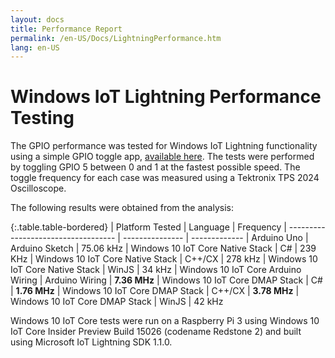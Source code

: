 ```yaml
---
layout: docs
title: Performance Report
permalink: /en-US/Docs/LightningPerformance.htm
lang: en-US
---
```


# Windows IoT Lightning Performance Testing

The GPIO performance was tested for Windows IoT Lightning functionality using a simple GPIO toggle app, [available here](https://github.com/ms-iot/lightning/tree/develop/PerformanceTestSuite). The tests were performed by toggling GPIO 5 between 0 and 1 at the fastest possible speed. The toggle frequency for each case was measured using a Tektronix TPS 2024 Oscilloscope.

The following results were obtained from the analysis:

{:.table.table-bordered}
| Platform Tested                     | Language        | Frequency
| ----------------------------------- | --------------- | -------------
| Arduino Uno                         | Arduino Sketch  | 75.06 kHz
| Windows 10 IoT Core Native Stack    | C#              | 239 KHz
| Windows 10 IoT Core Native Stack    | C++/CX          | 278 kHz
| Windows 10 IoT Core Native Stack    | WinJS           | 34 kHz
| Windows 10 IoT Core Arduino Wiring  | Arduino Wiring  | **7.36 MHz**
| Windows 10 IoT Core DMAP Stack      | C#              | **1.76 MHz**
| Windows 10 IoT Core DMAP Stack      | C++/CX          | **3.78 MHz**
| Windows 10 IoT Core DMAP Stack      | WinJS           | 42 kHz


Windows 10 IoT Core tests were run on a Raspberry Pi 3 using Windows 10 IoT Core Insider Preview Build 15026 (codename Redstone 2) and built using Microsoft IoT Lightning SDK 1.1.0.
